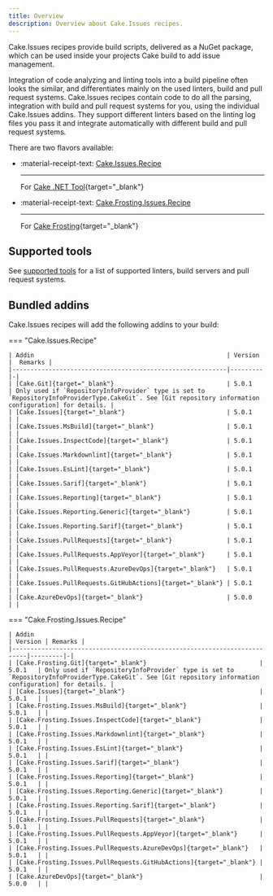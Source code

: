 ```yaml
---
title: Overview
description: Overview about Cake.Issues recipes.
---
```


Cake.Issues recipes provide build scripts, delivered as a NuGet package, which can be used inside your projects Cake build to add issue management.

Integration of code analyzing and linting tools into a build pipeline often looks the similar, and differentiates mainly on the used linters, build and pull request systems.
Cake.Issues recipes contain code to do all the parsing, integration with build and pull request systems for you, using the individual Cake.Issues addins.
They support different linters based on the linting log files you pass it and integrate automatically with different build and pull request systems.

There are two flavors available:

<div class="grid cards" markdown>

-   :material-receipt-text: [Cake.Issues.Recipe]

    ---

    For [Cake .NET Tool]{target="_blank"}

-   :material-receipt-text: [Cake.Frosting.Issues.Recipe]

    ---

    For [Cake Frosting]{target="_blank"}

</div>

## Supported tools

See [supported tools] for a list of supported linters, build servers and pull request systems.

## Bundled addins

Cake.Issues recipes will add the following addins to your build:

=== "Cake.Issues.Recipe"

    | Addin                                                     | Version |  Remarks |
    |-----------------------------------------------------------|---------|-|
    | [Cake.Git]{target="_blank"}                               | 5.0.1   | Only used if `RepositoryInfoProvider` type is set to `RepositoryInfoProviderType.CakeGit`. See [Git repository information configuration] for details. |
    | [Cake.Issues]{target="_blank"}                            | 5.0.1   | |
    | [Cake.Issues.MsBuild]{target="_blank"}                    | 5.0.1   | |
    | [Cake.Issues.InspectCode]{target="_blank"}                | 5.0.1   | |
    | [Cake.Issues.Markdownlint]{target="_blank"}               | 5.0.1   | |
    | [Cake.Issues.EsLint]{target="_blank"}                     | 5.0.1   | |
    | [Cake.Issues.Sarif]{target="_blank"}                      | 5.0.1   | |
    | [Cake.Issues.Reporting]{target="_blank"}                  | 5.0.1   | |
    | [Cake.Issues.Reporting.Generic]{target="_blank"}          | 5.0.1   | |
    | [Cake.Issues.Reporting.Sarif]{target="_blank"}            | 5.0.1   | |
    | [Cake.Issues.PullRequests]{target="_blank"}               | 5.0.1   | |
    | [Cake.Issues.PullRequests.AppVeyor]{target="_blank"}      | 5.0.1   | |
    | [Cake.Issues.PullRequests.AzureDevOps]{target="_blank"}   | 5.0.1   | |
    | [Cake.Issues.PullRequests.GitHubActions]{target="_blank"} | 5.0.1   | |
    | [Cake.AzureDevOps]{target="_blank"}                       | 5.0.0   | |

=== "Cake.Frosting.Issues.Recipe"

    | Addin                                                                    | Version | Remarks |
    |--------------------------------------------------------------------------|---------|-|
    | [Cake.Frosting.Git]{target="_blank"}                               | 5.0.1   | Only used if `RepositoryInfoProvider` type is set to `RepositoryInfoProviderType.CakeGit`. See [Git repository information configuration] for details. |
    | [Cake.Issues]{target="_blank"}                                     | 5.0.1   | |
    | [Cake.Frosting.Issues.MsBuild]{target="_blank"}                    | 5.0.1   | |
    | [Cake.Frosting.Issues.InspectCode]{target="_blank"}                | 5.0.1   | |
    | [Cake.Frosting.Issues.Markdownlint]{target="_blank"}               | 5.0.1   | |
    | [Cake.Frosting.Issues.EsLint]{target="_blank"}                     | 5.0.1   | |
    | [Cake.Frosting.Issues.Sarif]{target="_blank"}                      | 5.0.1   | |
    | [Cake.Frosting.Issues.Reporting]{target="_blank"}                  | 5.0.1   | |
    | [Cake.Frosting.Issues.Reporting.Generic]{target="_blank"}          | 5.0.1   | |
    | [Cake.Frosting.Issues.Reporting.Sarif]{target="_blank"}            | 5.0.1   | |
    | [Cake.Frosting.Issues.PullRequests]{target="_blank"}               | 5.0.1   | |
    | [Cake.Frosting.Issues.PullRequests.AppVeyor]{target="_blank"}      | 5.0.1   | |
    | [Cake.Frosting.Issues.PullRequests.AzureDevOps]{target="_blank"}   | 5.0.1   | |
    | [Cake.Frosting.Issues.PullRequests.GitHubActions]{target="_blank"} | 5.0.1   | |
    | [Cake.AzureDevOps]{target="_blank"}                                | 5.0.0   | |

[Cake.Issues.Recipe]: https://www.nuget.org/packages/Cake.Issues.Recipe
[Cake.Frosting.Issues.Recipe]: https://www.nuget.org/packages/Cake.Frosting.Issues.Recipe
[Cake .NET Tool]: https://cakebuild.net/docs/running-builds/runners/dotnet-tool
[Cake Frosting]: https://cakebuild.net/docs/running-builds/runners/cake-frosting
[supported tools]: supported-tools.md
[Git repository information configuration]: configuration.md#git-repository-information
[Cake.Git]: https://cakebuild.net/extensions/cake-git/
[Cake.Frosting.Git]: https://cakebuild.net/extensions/cake-git/
[Cake.Issues]: https://cakebuild.net/extensions/cake-issues/
[Cake.Issues.MsBuild]: https://cakebuild.net/extensions/cake-issues-msbuild/
[Cake.Frosting.Issues.MsBuild]: https://cakebuild.net/extensions/cake-issues-msbuild/
[Cake.Issues.InspectCode]: https://cakebuild.net/extensions/cake-issues-inspectcode/
[Cake.Frosting.Issues.InspectCode]: https://cakebuild.net/extensions/cake-issues-inspectcode/
[Cake.Issues.Markdownlint]: https://cakebuild.net/extensions/cake-issues-markdownlint/
[Cake.Frosting.Issues.Markdownlint]: https://cakebuild.net/extensions/cake-issues-markdownlint/
[Cake.Issues.EsLint]: https://cakebuild.net/extensions/cake-issues-eslint/
[Cake.Frosting.Issues.EsLint]: https://cakebuild.net/extensions/cake-issues-eslint/
[Cake.Issues.Sarif]: https://cakebuild.net/extensions/cake-issues-sarif/
[Cake.Frosting.Issues.Sarif]: https://cakebuild.net/extensions/cake-issues-sarif/
[Cake.Issues.Reporting]: https://cakebuild.net/extensions/cake-issues-reporting/
[Cake.Frosting.Issues.Reporting]: https://cakebuild.net/extensions/cake-issues-reporting/
[Cake.Issues.Reporting.Generic]: https://cakebuild.net/extensions/cake-issues-reporting-generic/
[Cake.Frosting.Issues.Reporting.Generic]: https://cakebuild.net/extensions/cake-issues-reporting-generic/
[Cake.Issues.Reporting.Sarif]: https://cakebuild.net/extensions/cake-issues-reporting-sarif/
[Cake.Frosting.Issues.Reporting.Sarif]: https://cakebuild.net/extensions/cake-issues-reporting-sarif/
[Cake.Issues.PullRequests]: https://cakebuild.net/extensions/cake-issues-pullrequests/
[Cake.Frosting.Issues.PullRequests]: https://cakebuild.net/extensions/cake-issues-pullrequests/
[Cake.Issues.PullRequests.AppVeyor]: https://cakebuild.net/extensions/cake-issues-pullrequests-appveyor/
[Cake.Frosting.Issues.PullRequests.AppVeyor]: https://cakebuild.net/extensions/cake-issues-pullrequests-appveyor/
[Cake.Issues.PullRequests.AzureDevOps]: https://cakebuild.net/extensions/cake-issues-pullrequests-azuredevops/
[Cake.Frosting.Issues.PullRequests.AzureDevOps]: https://cakebuild.net/extensions/cake-issues-pullrequests-azuredevops/
[Cake.Issues.PullRequests.GitHubActions]: https://cakebuild.net/extensions/cake-issues-pullrequests-githubactions/
[Cake.Frosting.Issues.PullRequests.GitHubActions]: https://cakebuild.net/extensions/cake-issues-pullrequests-githubactions/
[Cake.AzureDevOps]: https://cakebuild.net/extensions/cake-azuredevops/
